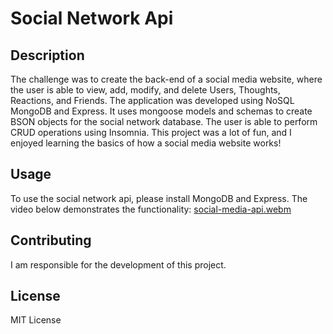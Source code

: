 # Social Network Api

## Description

The challenge was to create the back-end of a social media website, where the user is able to view, add, modify, and delete Users, Thoughts, Reactions, and Friends. The application was developed using NoSQL MongoDB and Express. It uses mongoose models and schemas to create BSON objects for the social network database. The user is able to perform CRUD operations using Insomnia. This project was a lot of fun, and I enjoyed learning the basics of how a social media website works! 


## Usage

To use the social network api, please install MongoDB and Express. The video below demonstrates the functionality:
[social-media-api.webm](https://github.com/beastrobel/social-network-api/assets/137853377/a5911b37-fad9-4cf9-a763-09efa6b9da62)


## Contributing

I am responsible for the development of this project. 


## License

MIT License
